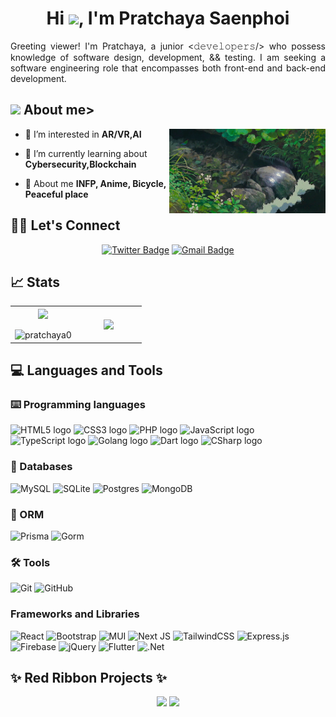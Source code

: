 

<!--
**Pr@tchaya0/Pr@tchaya0** is a ✨ _special_ ✨ repository because its `README.md` (this file) appears on your GitHub profile.

Here are some ideas to get you started:

- 🔭 I’m currently working on ...
- 🌱 I’m currently learning ...
- 👯 I’m looking to collaborate on ...
- 🤔 I’m looking for help with ...
- 💬 Ask me about ...
- 📫 How to reach me: ...
- 😄 Pronouns: ...
- ⚡ Fun fact: ...
-->

<h1 align="center">Hi <img src="https://media.giphy.com/media/hvRJCLFzcasrR4ia7z/giphy.gif" width="35">, I'm Pratchaya Saenphoi</h1>

<p style="text-align: justify;">
  Greeting viewer! I'm Pratchaya, a junior <𝚍𝚎𝚟𝚎𝚕𝚘𝚙𝚎𝚛𝚜/> who possess knowledge of software design, development, && testing. I am seeking a software engineering role that encompasses both front-end and back-end development.

</p>

<img src="https://media.giphy.com/media/iY8CRBdQXODJSCERIr/giphy.gif" width="30px">&nbsp;**About me**>
---
<img align="right" alt="Coding"  width="250"  src="https://raw.githubusercontent.com/Pratchaya0/Pratchaya0/main/energy_cleansing_and_healing_spell.gif">
  
  - 👀 I’m interested in **AR/VR,AI**
 
 - 🌱 I’m currently learning about **Cybersecurity,Blockchain**

  - 💬 About me **INFP, Anime, Bicycle, Peaceful place**  
 

<!-- - 👷‍♂️ I’m currently working as `Application developer associate` at T.C.C. Technology Co., Ltd. -->
<!-- - 🤓 Presently learning back-end development with various languages such as ♨️ Java spring boot, and learning software development design such as Clean architecture, React design patterns.
- Would you like to know more look? Please look at my CV for more details. -->

## 🙋‍♀️ Let's Connect
<div align="center">

<!-- [![Linkedin Badge](https://img.shields.io/badge/-Thanawut_Tuamprajak-blue?style=flat-square&logo=Linkedin&logoColor=white&link=https://www.linkedin.com/in/thanawut-tuamprajak-479144262/)](https://www.linkedin.com/in/thanawut-tuamprajak-479144262/) -->
[![Twitter Badge](https://img.shields.io/badge/-Pratchaya.s-black?style=flat-square&logo=X&logoColor=white&link=https://twitter.com/pratchayas1)](https://twitter.com/pratchayas1)
[![Gmail Badge](https://img.shields.io/badge/-pratchayaworks@gmail.com-c14438?style=flat-square&logo=Gmail&logoColor=white&link=mailto:pratchayaworks@gmail.com)](mailto:pratchayaworks@gmail.com)
</div>

## 📈 Stats
<table align="center">
  <tr border="none">
    <td width="50%" align="center">
      <img  align="center"  src="https://github-readme-stats.vercel.app/api?username=Pratchaya0&theme=react&show_icons=true&count_private=true&hide_border=true" />
      <br></br>
      <img title="🔥 Get streak stats for your profile at git.io/streak-stats" src="https://github-readme-streak-stats.herokuapp.com/?user=pratchaya0&theme=react&hide_border=true" alt="pratchaya0" />
    </td>
    <td width="80%" align="center">
      <img  align="center"  src="https://github-readme-stats.anuraghazra1.vercel.app/api/top-langs/?username=Pratchaya0&theme=react&hide_border=false&no-bg=true&no-frame=true&langs_count=8&hide_border=true"/>
    </td>
  </tr>
</table>

<!-- 
## 👨‍💻 Abilities
![Fullstack](https://img.shields.io/badge/Full--stack%20Development-cyan?style=for-the-badge)
![BE](https://img.shields.io/badge/Back--end%20Development-red?style=for-the-badge)
![FF](https://img.shields.io/badge/Front--end%20Development-blue?style=for-the-badge)
-->

## 💻 Languages and Tools

### ⌨️ Programming languages
<span><img src="https://img.shields.io/badge/HTML5-E34F26?style=for-the-badge&logo=html5&logoColor=white" alt="HTML5 logo" title="HTML5" height="25" /></span>
<span><img src="https://img.shields.io/badge/CSS3-1572B6?style=for-the-badge&logo=css3&logoColor=white" alt="CSS3 logo" title="CSS3" height="25" /></span>
<span><img src="https://img.shields.io/badge/PHP-593D88?style=for-the-badge&logo=php&logoColor=white" alt="PHP logo" title="PHP" height="25" /></span>
<span><img src="https://img.shields.io/badge/JavaScript-323330?style=for-the-badge&logo=javascript&logoColor=F7DF1E" alt="JavaScript logo" title="JavaScript" height="25" /></span>
<span><img src="https://img.shields.io/badge/TypeScript-007ACC?style=for-the-badge&logo=typescript&logoColor=white" alt="TypeScript logo" title="TypeScript" height="25" /></span>
<span><img src="https://img.shields.io/badge/go-%2300ADD8.svg?style=for-the-badge&logo=go&logoColor=white" alt="Golang logo" title="Go" height="25" /></span>
<span><img  src="https://img.shields.io/badge/Dart-0175C2?style=for-the-badge&logo=dart&logoColor=white"  alt="Dart logo"  title="Dart"  height="25" /></span>
<span><img  src="https://img.shields.io/badge/C%23-239120?style=for-the-badge&logo=c-sharp&logoColor=white"  alt="CSharp logo"  title="CSharp"  height="25" /></span>


### 💾 Databases
![MySQL](https://img.shields.io/badge/mysql-%2300f.svg?style=for-the-badge&logo=mysql&logoColor=white)
![SQLite](https://img.shields.io/badge/sqlite-%2307405e.svg?style=for-the-badge&logo=sqlite&logoColor=white)
![Postgres](https://img.shields.io/badge/postgres-%23316192.svg?style=for-the-badge&logo=postgresql&logoColor=white)
![MongoDB](https://img.shields.io/badge/MongoDB-%234ea94b.svg?style=for-the-badge&logo=mongodb&logoColor=white)

### 🎋 ORM
![Prisma](https://img.shields.io/badge/prisma-%23404d59.svg?style=for-the-badge&logo=prisma&logoColor=white)
![Gorm](https://img.shields.io/badge/Gorm-00ADD8?style=for-the-badge&logo=gorm&logoColor=white)

### 🛠️ Tools
![Git](https://img.shields.io/badge/git-%23F05033.svg?style=for-the-badge&logo=git&logoColor=white)
![GitHub](https://img.shields.io/badge/github-%23121011.svg?style=for-the-badge&logo=github&logoColor=white)
<!-- ![GitLab](https://img.shields.io/badge/gitlab-%23181717.svg?style=for-the-badge&logo=gitlab&logoColor=white) -->

### Frameworks and Libraries
![React](https://img.shields.io/badge/react-%2320232a.svg?style=for-the-badge&logo=react&logoColor=%2361DAFB)
![Bootstrap](https://img.shields.io/badge/bootstrap-%238511FA.svg?style=for-the-badge&logo=bootstrap&logoColor=white)
![MUI](https://img.shields.io/badge/MUI-%230081CB.svg?style=for-the-badge&logo=mui&logoColor=white)
![Next JS](https://img.shields.io/badge/Next-black?style=for-the-badge&logo=next.js&logoColor=white)
![TailwindCSS](https://img.shields.io/badge/tailwindcss-%2338B2AC.svg?style=for-the-badge&logo=tailwind-css&logoColor=white)
![Express.js](https://img.shields.io/badge/express.js-%23404d59.svg?style=for-the-badge&logo=express&logoColor=%2361DAFB)
![Firebase](https://img.shields.io/badge/firebase-E34F26.svg?style=for-the-badge&logo=firebase&logoColor=white)
![jQuery](https://img.shields.io/badge/jQuery-0769AD?style=for-the-badge&logo=jquery&logoColor=white)
![Flutter](https://img.shields.io/badge/flutter-02569B.svg?style=for-the-badge&logo=flutter&logoColor=white)
![.Net](https://img.shields.io/badge/.NET-5C2D91?style=for-the-badge&logo=.net&logoColor=white)


<!-- ### 🎨 Design
![Figma](https://img.shields.io/badge/figma-%23F24E1E.svg?style=for-the-badge&logo=figma&logoColor=white) -->

<!-- ### 👨🏻‍💻 Currently Learning -->
<!-- ![Spring](https://img.shields.io/badge/spring-%236DB33F.svg?style=for-the-badge&logo=spring&logoColor=white) -->


## ✨ Red Ribbon Projects ✨
<div align="center">
  
[<img src="https://github-readme-stats.vercel.app/api/pin/?username=Pratchaya0&repo=ininoutout-flutter&theme=react" height="150"  />](https://github.com/Pratchaya0/ininoutout-flutter)
[<img src="https://github-readme-stats.vercel.app/api/pin/?username=Pratchaya0&repo=whitebook-nextjs-new&theme=react" height="150" />](https://github.com/Pratchaya0/whitebook-nextjs-new)

</div>




